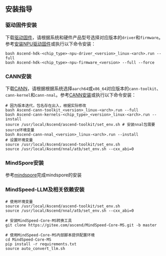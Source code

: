 ## 安装指导

### 驱动固件安装

下载[驱动固件](https://www.hiascend.com/document/detail/zh/CANNCommunityEdition/83RC1alpha001/softwareinst/instg/instg_0003.html?Mode=PmIns&OS=Debian&Software=cannToolKit)，请根据系统和硬件产品型号选择对应版本的`driver`和`firmware`。参考[安装NPU驱动固件](https://www.hiascend.com/document/detail/zh/CANNCommunityEdition/83RC1alpha001/softwareinst/instg/instg_0005.html?Mode=PmIns&OS=Debian&Software=cannToolKit)或执行以下命令安装：

```shell
bash Ascend-hdk-<chip_type>-npu-driver_<version>_linux-<arch>.run --full
bash Ascend-hdk-<chip_type>-npu-firmware_<version> --full --force
```

### CANN安装

下载[CANN](https://www.hiascend.com/developer/download/community/result?module=cann)，请根据根据系统选择`aarch64`或`x86_64`对应版本的`cann-toolkit`、`cann-kernel`和`cann-nnal`。参考[CANN安装](https://www.hiascend.com/document/detail/zh/CANNCommunityEdition/83RC1alpha001/softwareinst/instg/instg_0008.html?Mode=PmIns&OS=Debian&Software=cannToolKitt)或执行以下命令安装：

```shell
# 因为版本迭代，包名存在出入，根据实际修改
bash Ascend-cann-toolkit_<version>_linux-<arch>.run --full
bash Ascend-cann-kernels-<chip_type>_<version>_linux-<arch>.run --install
source /usr/local/Ascend/ascend-toolkit/set_env.sh # 安装nnal包需要source环境变量
bash Ascend-cann-nnal_<version>_linux-<arch>.run --install
# 设置环境变量
source /usr/local/Ascend/ascend-toolkit/set_env.sh
source /usr/local/Ascend/nnal/atb/set_env.sh --cxx_abi=0
```

### MindSpore安装

参考[mindspore](https://gitee.com/mindspore/mindspore#%E5%AE%89%E8%A3%85)完成mindspore的安装


### MindSpeed-LLM及相关依赖安装

```shell
# 使用环境变量
source /usr/local/Ascend/ascend-toolkit/set_env.sh
source /usr/local/Ascend/nnal/atb/set_env.sh --cxx_abi=0

# 安装MindSpeed-Core-MS转换工具
git clone https://gitee.com/ascend/MindSpeed-Core-MS.git -b master

# 使用MindSpeed-Core-MS内部脚本提供配置环境
cd MindSpeed-Core-MS
pip install -r requirements.txt
source auto_convert_llm.sh
```


